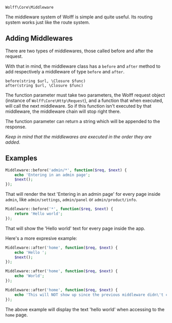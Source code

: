 `Wolff\Core\Middleware`

The middleware system of Wolff is simple and quite useful. Its routing system works just like the route system.

## Adding Middlewares

There are two types of middlewares, those called before and after the request.

With that in mind, the middleware class has a `before` and `after` method to add respectively a middleware of type `before` and `after`.

`before(string $url, \Closure $func)`  
`after(string $url, \Closure $func)`

The function parameter must take two parameters, the Wolff request object (instance of `Wolff\Core\Http\Request`), and a function that when executed, will call the next middleware. So if this function isn't executed by that middleware, the middleware chain will stop right there.

The function parameter can return a string which will be appended to the response.

_Keep in mind that the middlewares are executed in the order they are added._

## Examples

```php
Middleware::before('admin/*', function($req, $next) {
    echo 'Entering in an admin page';
    $next();
});
```

That will render the text 'Entering in an admin page' for every page inside `admin`, like `admin/settings`, `admin/panel` or `admin/product/info`.


```php
Middleware::before('*', function($req, $next) {
    return 'Hello world';
});
```

That will show the 'Hello world' text for every page inside the app.

Here's a more expresive example:

```php
Middleware::after('home', function($req, $next) {
    echo 'Hello ';
    $next();
});

Middleware::after('home', function($req, $next) {
    echo 'World';
});

Middleware::after('home', function($req, $next) {
    echo 'This will NOT show up since the previous middleware didn\'t call next';
});
```

The above example will display the text 'hello world' when accessing to the `home` page.
